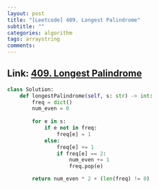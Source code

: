 ```yaml
---
layout: post
title: "[Leetcode] 409. Longest Palindrome"
subtitle: ""
categories: algorithm
tags: arraystring
comments:
---
```


## Link: [409. Longest Palindrome](https://leetcode.com/problems/longest-palindrome/)

```py
class Solution:
    def longestPalindrome(self, s: str) -> int:
        freq = dict()
        num_even = 0
        
        for e in s:
            if e not in freq:
                freq[e] = 1
            else:
                freq[e] += 1
                if freq[e] == 2:
                    num_even += 1
                    freq.pop(e)

        return num_even * 2 + (len(freq) != 0)

        
```
